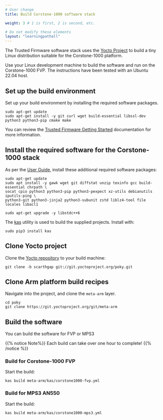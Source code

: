 ```yaml
---
# User change
title: Build Corstone-1000 software stack

weight: 3 # 1 is first, 2 is second, etc.

# Do not modify these elements
layout: "learningpathall"
---
```

The Trusted Firmware software stack uses the [Yocto Project](https://www.yoctoproject.org/) to build a tiny Linux distribution suitable for the Corstone-1000 platform.

Use your Linux development machine to build the software and run on the Corstone-1000 FVP. The instructions have been tested with an Ubuntu 22.04 host.

## Set up the build environment

Set up your build environment by installing the required software packages. 

```console
sudo apt-get update
sudo apt-get install -y git curl wget build-essential libssl-dev python3 python3-pip cmake make
```
You can review the [Trusted Firmware Getting Started](https://tf-m-user-guide.trustedfirmware.org/getting_started/index.html) documentation for more information.

## Install the required software for the Corstone-1000 stack

As per the [User Guide](https://corstone1000.docs.arm.com/en/latest/user-guide.html), install these additional required software packages:

```console
sudo apt-get update
sudo apt install -y gawk wget git diffstat unzip texinfo gcc build-essential chrpath \
socat cpio python3 python3-pip python3-pexpect xz-utils debianutils iputils-ping \
python3-git python3-jinja2 python3-subunit zstd liblz4-tool file locales libacl1

```
```console
sudo apt-get upgrade -y libstdc++6
```
The [kas](https://pypi.org/project/kas/) utility is used to build the supplied projects. Install with:

```console
sudo pip3 install kas
```

## Clone Yocto project

Clone the [Yocto repository](https://www.yoctoproject.org/software-overview/downloads/) to your build machine:

```console
git clone -b scarthgap git://git.yoctoproject.org/poky.git
```

## Clone Arm platform build recipes

Navigate into the project, and clone the `meta-arm` layer.

```console
cd poky
git clone https://git.yoctoproject.org/git/meta-arm
```

## Build the software 

You can build the software for FVP or MPS3

{{% notice Note%}}
Each build can take over one hour to complete!
{{% /notice %}}

### Build for Corstone-1000 FVP

Start the build:

```console
kas build meta-arm/kas/corstone1000-fvp.yml
```

### Build for MPS3 AN550

Start the build:

```console
kas build meta-arm/kas/corstone1000-mps3.yml
```
